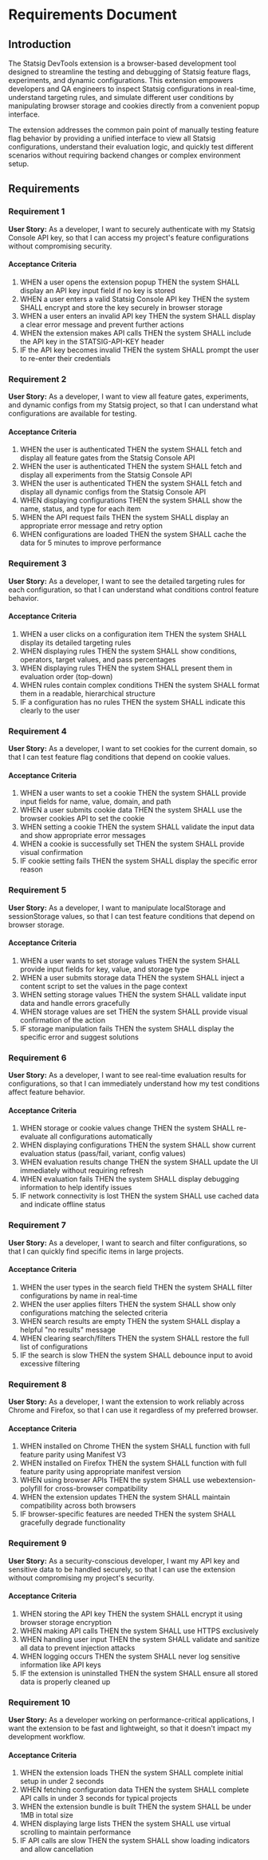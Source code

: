 # Requirements Document

## Introduction

The Statsig DevTools extension is a browser-based development tool designed to streamline the testing and debugging of Statsig feature flags, experiments, and dynamic configurations. This extension empowers developers and QA engineers to inspect Statsig configurations in real-time, understand targeting rules, and simulate different user conditions by manipulating browser storage and cookies directly from a convenient popup interface.

The extension addresses the common pain point of manually testing feature flag behavior by providing a unified interface to view all Statsig configurations, understand their evaluation logic, and quickly test different scenarios without requiring backend changes or complex environment setup.

## Requirements

### Requirement 1

**User Story:** As a developer, I want to securely authenticate with my Statsig Console API key, so that I can access my project's feature configurations without compromising security.

#### Acceptance Criteria

1. WHEN a user opens the extension popup THEN the system SHALL display an API key input field if no key is stored
2. WHEN a user enters a valid Statsig Console API key THEN the system SHALL encrypt and store the key securely in browser storage
3. WHEN a user enters an invalid API key THEN the system SHALL display a clear error message and prevent further actions
4. WHEN the extension makes API calls THEN the system SHALL include the API key in the STATSIG-API-KEY header
5. IF the API key becomes invalid THEN the system SHALL prompt the user to re-enter their credentials

### Requirement 2

**User Story:** As a developer, I want to view all feature gates, experiments, and dynamic configs from my Statsig project, so that I can understand what configurations are available for testing.

#### Acceptance Criteria

1. WHEN the user is authenticated THEN the system SHALL fetch and display all feature gates from the Statsig Console API
2. WHEN the user is authenticated THEN the system SHALL fetch and display all experiments from the Statsig Console API
3. WHEN the user is authenticated THEN the system SHALL fetch and display all dynamic configs from the Statsig Console API
4. WHEN displaying configurations THEN the system SHALL show the name, status, and type for each item
5. WHEN the API request fails THEN the system SHALL display an appropriate error message and retry option
6. WHEN configurations are loaded THEN the system SHALL cache the data for 5 minutes to improve performance

### Requirement 3

**User Story:** As a developer, I want to see the detailed targeting rules for each configuration, so that I can understand what conditions control feature behavior.

#### Acceptance Criteria

1. WHEN a user clicks on a configuration item THEN the system SHALL display its detailed targeting rules
2. WHEN displaying rules THEN the system SHALL show conditions, operators, target values, and pass percentages
3. WHEN displaying rules THEN the system SHALL present them in evaluation order (top-down)
4. WHEN rules contain complex conditions THEN the system SHALL format them in a readable, hierarchical structure
5. IF a configuration has no rules THEN the system SHALL indicate this clearly to the user

### Requirement 4

**User Story:** As a developer, I want to set cookies for the current domain, so that I can test feature flag conditions that depend on cookie values.

#### Acceptance Criteria

1. WHEN a user wants to set a cookie THEN the system SHALL provide input fields for name, value, domain, and path
2. WHEN a user submits cookie data THEN the system SHALL use the browser cookies API to set the cookie
3. WHEN setting a cookie THEN the system SHALL validate the input data and show appropriate error messages
4. WHEN a cookie is successfully set THEN the system SHALL provide visual confirmation
5. IF cookie setting fails THEN the system SHALL display the specific error reason

### Requirement 5

**User Story:** As a developer, I want to manipulate localStorage and sessionStorage values, so that I can test feature conditions that depend on browser storage.

#### Acceptance Criteria

1. WHEN a user wants to set storage values THEN the system SHALL provide input fields for key, value, and storage type
2. WHEN a user submits storage data THEN the system SHALL inject a content script to set the values in the page context
3. WHEN setting storage values THEN the system SHALL validate input data and handle errors gracefully
4. WHEN storage values are set THEN the system SHALL provide visual confirmation of the action
5. IF storage manipulation fails THEN the system SHALL display the specific error and suggest solutions

### Requirement 6

**User Story:** As a developer, I want to see real-time evaluation results for configurations, so that I can immediately understand how my test conditions affect feature behavior.

#### Acceptance Criteria

1. WHEN storage or cookie values change THEN the system SHALL re-evaluate all configurations automatically
2. WHEN displaying configurations THEN the system SHALL show current evaluation status (pass/fail, variant, config values)
3. WHEN evaluation results change THEN the system SHALL update the UI immediately without requiring refresh
4. WHEN evaluation fails THEN the system SHALL display debugging information to help identify issues
5. IF network connectivity is lost THEN the system SHALL use cached data and indicate offline status

### Requirement 7

**User Story:** As a developer, I want to search and filter configurations, so that I can quickly find specific items in large projects.

#### Acceptance Criteria

1. WHEN the user types in the search field THEN the system SHALL filter configurations by name in real-time
2. WHEN the user applies filters THEN the system SHALL show only configurations matching the selected criteria
3. WHEN search results are empty THEN the system SHALL display a helpful "no results" message
4. WHEN clearing search/filters THEN the system SHALL restore the full list of configurations
5. IF the search is slow THEN the system SHALL debounce input to avoid excessive filtering

### Requirement 8

**User Story:** As a developer, I want the extension to work reliably across Chrome and Firefox, so that I can use it regardless of my preferred browser.

#### Acceptance Criteria

1. WHEN installed on Chrome THEN the system SHALL function with full feature parity using Manifest V3
2. WHEN installed on Firefox THEN the system SHALL function with full feature parity using appropriate manifest version
3. WHEN using browser APIs THEN the system SHALL use webextension-polyfill for cross-browser compatibility
4. WHEN the extension updates THEN the system SHALL maintain compatibility across both browsers
5. IF browser-specific features are needed THEN the system SHALL gracefully degrade functionality

### Requirement 9

**User Story:** As a security-conscious developer, I want my API key and sensitive data to be handled securely, so that I can use the extension without compromising my project's security.

#### Acceptance Criteria

1. WHEN storing the API key THEN the system SHALL encrypt it using browser storage encryption
2. WHEN making API calls THEN the system SHALL use HTTPS exclusively
3. WHEN handling user input THEN the system SHALL validate and sanitize all data to prevent injection attacks
4. WHEN logging occurs THEN the system SHALL never log sensitive information like API keys
5. IF the extension is uninstalled THEN the system SHALL ensure all stored data is properly cleaned up

### Requirement 10

**User Story:** As a developer working on performance-critical applications, I want the extension to be fast and lightweight, so that it doesn't impact my development workflow.

#### Acceptance Criteria

1. WHEN the extension loads THEN the system SHALL complete initial setup in under 2 seconds
2. WHEN fetching configuration data THEN the system SHALL complete API calls in under 3 seconds for typical projects
3. WHEN the extension bundle is built THEN the system SHALL be under 1MB in total size
4. WHEN displaying large lists THEN the system SHALL use virtual scrolling to maintain performance
5. IF API calls are slow THEN the system SHALL show loading indicators and allow cancellation
